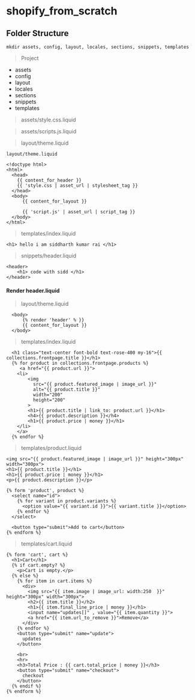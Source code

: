 # shopify_from_scratch
## Folder Structure
```terminal
mkdir assets, config, layout, locales, sections, snippets, templates
```
> Project
- assets
- config
- layout
- locales
- sections
- snippets
- templates

> assets/style.css.liquid

> assets/scripts.js.liquid

> layout/theme.liquid
```liquid
layout/theme.liquid

<!doctype html>
<html>
  <head>
    {{ content_for_header }}
    {{ 'style.css | asset_url | stylesheet_tag }}
  </head>
  <body>
      {{ content_for_layout }}

      {{ 'script.js' | asset_url | script_tag }}
  </body>
</html>
```
> templates/index.liquid
```liquid
<h1> hello i am siddharth kumar rai </h1>
```
> snippets/header.liquid
```liquid
<header>
    <h1> code with sidd </h1>
</header>
```
#### Render header.liquid
> layout/theme.liquid
```liquid
  <body>
      {% render 'header' % }}
      {{ content_for_layout }}
  </body>
```
> templates/index.liquid
```liquid
  <h1 class="text-center font-bold text-rose-400 my-16">{{ collections.frontpage.title }}</h1>
  {% for product in collections.frontpage.products %}
     <a href="{{ product.url }}">
    <li>
        <img
          src="{{ product.featured_image | image_url }}"
          alt="{{ product.title }}"
          width="200"
          height="200"
        >
        <h1>{{ product.title | link_to: product.url }}</h1>
        <h4>{{ product.description }}</h4>
        <h1>{{ product.price | money }}</h1>
    </li>
    </a>
  {% endfor %}
```
> templates/product.liquid
```liquid
<img src="{{ product.featured_image | image_url }}" height="300px" width="300px">
<h1>{{ product.title }}</h1>
<h1>{{ product.price | money }}</h1>
<p>{{ product.description }}</p>

{% form 'product', product %}
  <select name="id">
    {% for variant in product.variants %}
      <option value="{{ variant.id }}">{{ variant.title }}</option>
    {% endfor %}
  </select>

  <button type="submit">Add to cart</button>
{% endform %}
```
> templates/cart.liquid
```liquid
{% form 'cart', cart %}
  <h1>Cart</h1>
  {% if cart.empty? %}
    <p>Cart is empty.</p>
  {% else %}
    {% for item in cart.items %}
      <div>
        <img src="{{ item.image | image_url: width:250  }}" height="300px" width="300px">
        <h2>{{ item.title }}</h2>
        <h1>{{ item.final_line_price | money }}</h1>
        <input name="updates[]" , value="{{ item.quantity }}">
        <a href="{{ item.url_to_remove }}">Remove</a>
      </div>
    {% endfor %}
    <button type="submit" name="update">
      updates
    </button>

    <br>
    <hr>
    <h3>Total Price : {{ cart.total_price | money }}</h3>
    <button type="submit" name="checkout">
      checkout
    </button>
  {% endif %}
{% endform %}
```




